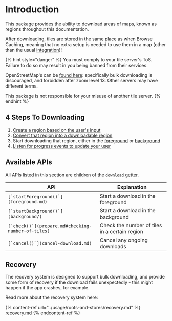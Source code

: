 # Introduction

This package provides the ability to download areas of maps, known as regions throughout this documentation.

After downloading, tiles are stored in the same place as when Browse Caching, meaning that no extra setup is needed to use them in a map (other than the usual [integration](../usage/integration.md))!

{% hint style="danger" %}
You must comply to your tile server's ToS. Failure to do so may result in you being banned from their services.

OpenStreetMap's can be [found here](https://operations.osmfoundation.org/policies/tiles): specifically bulk downloading is discouraged, and forbidden after zoom level 13. Other servers may have different terms.

This package is not responsible for your misuse of another tile server.
{% endhint %}

## 4 Steps To Downloading

1. [Create a region based on the user's input](regions.md)
2. [Convert that region into a downloadable region](prepare.md)
3. Start downloading that region, either in the [foreground](foreground.md) or [background](background/)
4. [Listen for progress events to update your user](progress.md)

## Available APIs

All APIs listed in this section are children of the [`download` getter](../usage/roots-and-stores/download.md).

| API                                                  | Explanation                                   |
| ---------------------------------------------------- | --------------------------------------------- |
| ``[`startForeground()`](foreground.md)``             | Start a download in the foreground            |
| ``[`startBackground()`](background/)``               | Start a download in the background            |
| ``[`check()`](prepare.md#checking-number-of-tiles)`` | Check the number of tiles in a certain region |
| ``[`cancel()`](cancel-download.md)``                 | Cancel any ongoing downloads                  |

## Recovery

The recovery system is designed to support bulk downloading, and provide some form of recovery if the download fails unexpectedly - this might happen if the app crashes, for example.

Read more about the recovery system here:

{% content-ref url="../usage/roots-and-stores/recovery.md" %}
[recovery.md](../usage/roots-and-stores/recovery.md)
{% endcontent-ref %}
